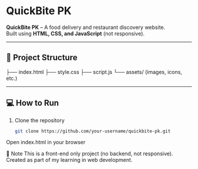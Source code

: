 # QuickBite PK

**QuickBite PK** – A food delivery and restaurant discovery website.  
Built using **HTML, CSS, and JavaScript** (not responsive).

---

## 📂 Project Structure
├── index.html
├── style.css
├── script.js
└── assets/ (images, icons, etc.)

---

## 💻 How to Run
1. Clone the repository  
   ```bash
   git clone https://github.com/your-username/quickbite-pk.git
Open index.html in your browser

📌 Note
This is a front-end only project (no backend, not responsive).
Created as part of my learning in web development.
